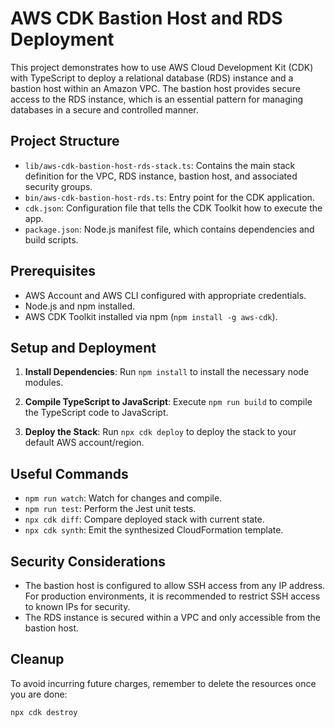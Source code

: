 # AWS CDK Bastion Host and RDS Deployment

This project demonstrates how to use AWS Cloud Development Kit (CDK) with TypeScript to deploy a relational database (RDS) instance and a bastion host within an Amazon VPC. The bastion host provides secure access to the RDS instance, which is an essential pattern for managing databases in a secure and controlled manner.

## Project Structure

- `lib/aws-cdk-bastion-host-rds-stack.ts`: Contains the main stack definition for the VPC, RDS instance, bastion host, and associated security groups.
- `bin/aws-cdk-bastion-host-rds.ts`: Entry point for the CDK application.
- `cdk.json`: Configuration file that tells the CDK Toolkit how to execute the app.
- `package.json`: Node.js manifest file, which contains dependencies and build scripts.

## Prerequisites

- AWS Account and AWS CLI configured with appropriate credentials.
- Node.js and npm installed.
- AWS CDK Toolkit installed via npm (`npm install -g aws-cdk`).

## Setup and Deployment

1. **Install Dependencies**: Run `npm install` to install the necessary node modules.

2. **Compile TypeScript to JavaScript**: Execute `npm run build` to compile the TypeScript code to JavaScript.

3. **Deploy the Stack**: Run `npx cdk deploy` to deploy the stack to your default AWS account/region.

## Useful Commands

- `npm run watch`: Watch for changes and compile.
- `npm run test`: Perform the Jest unit tests.
- `npx cdk diff`: Compare deployed stack with current state.
- `npx cdk synth`: Emit the synthesized CloudFormation template.

## Security Considerations

- The bastion host is configured to allow SSH access from any IP address. For production environments, it is recommended to restrict SSH access to known IPs for security.
- The RDS instance is secured within a VPC and only accessible from the bastion host.

## Cleanup

To avoid incurring future charges, remember to delete the resources once you are done:

```bash
npx cdk destroy
```
